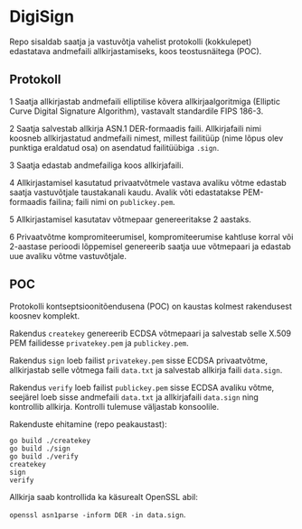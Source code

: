 # DigiSign

Repo sisaldab saatja ja vastuvõtja vahelist protokolli (kokkulepet) edastatava andmefaili allkirjastamiseks, koos teostusnäitega (POC).  

## Protokoll

1  Saatja allkirjastab andmefaili elliptilise kõvera allkirjaalgoritmiga (Elliptic Curve Digital Signature Algorithm), vastavalt standardile FIPS 186-3.

2  Saatja salvestab allkirja ASN.1 DER-formaadis faili. Allkirjafaili nimi koosneb allkirjastatud andmefaili nimest, millest failitüüp (nime lõpus olev punktiga eraldatud osa) on asendatud failitüübiga `.sign`.

3  Saatja edastab andmefailiga koos allkirjafaili.

4  Allkirjastamisel kasutatud privaatvõtmele vastava avaliku võtme edastab saatja vastuvõtjale taustakanali kaudu. Avalik võti edastatakse PEM-formaadis failina; faili nimi on `publickey.pem`.

5  Allkirjastamisel kasutatav võtmepaar genereeritakse 2 aastaks.

6  Privaatvõtme kompromiteerumisel, kompromiteerumise kahtluse korral või 2-aastase perioodi lõppemisel genereerib saatja uue võtmepaari ja edastab uue avaliku võtme vastuvõtjale.

## POC

Protokolli kontseptsioonitõendusena (POC) on kaustas kolmest rakendusest koosnev komplekt.

Rakendus `createkey` genereerib ECDSA võtmepaari ja salvestab selle X.509 PEM failidesse `privatekey.pem` ja `publickey.pem`.

Rakendus `sign` loeb failist `privatekey.pem` sisse ECDSA privaatvõtme, allkirjastab selle võtmega faili `data.txt` ja salvestab allkirja faili `data.sign`.

Rakendus `verify` loeb failist `publickey.pem` sisse ECDSA avaliku võtme, seejärel loeb sisse andmefaili `data.txt` ja allkirjafaili `data.sign` ning kontrollib allkirja. Kontrolli tulemuse väljastab konsoolile.

Rakenduste ehitamine (repo peakaustast):

````
go build ./createkey
go build ./sign
go build ./verify
createkey
sign
verify
````



Allkirja saab kontrollida ka käsurealt OpenSSL abil:

`openssl asn1parse -inform DER -in data.sign`.
